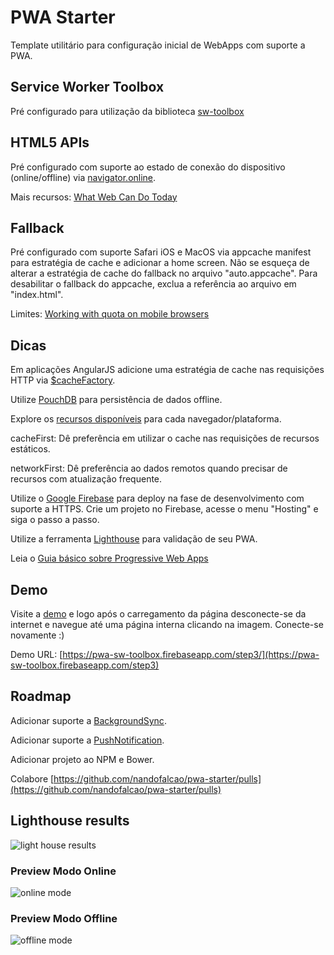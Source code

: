 # PWA Starter
Template utilitário para configuração inicial de WebApps com suporte a PWA.

## Service Worker Toolbox
Pré configurado para utilização da biblioteca [sw-toolbox](https://googlechrome.github.io/sw-toolbox/docs/master/tutorial-api)

## HTML5 APIs
Pré configurado com suporte ao estado de conexão do dispositivo (online/offline) via [navigator.online](https://developer.mozilla.org/pt-BR/docs/Web/API/NavigatorOnLine/onLine).

Mais recursos: [What Web Can Do Today](https://whatwebcando.today)

## Fallback
Pré configurado com suporte Safari iOS e MacOS via appcache manifest para estratégia de cache e adicionar a home screen. Não se esqueça de alterar a estratégia de cache do fallback no arquivo "auto.appcache". Para desabilitar o fallback do appcache, exclua a referência ao arquivo em "index.html". 

Limites: [Working with quota on mobile browsers](https://www.html5rocks.com/en/tutorials/offline/quota-research/)

## Dicas
Em aplicações AngularJS adicione uma estratégia de cache nas requisições HTTP via [$cacheFactory](http://stackoverflow.com/questions/14117653/how-to-cache-an-http-get-service-in-angularjs?answertab=votes#tab-top).

Utilize [PouchDB](https://pouchdb.com/) para persistência de dados offline.

Explore os [recursos disponíveis](https://whatwebcando.today) para cada navegador/plataforma.

cacheFirst: Dê preferência em utilizar o cache nas requisições de recursos estáticos. 

networkFirst: Dê preferência ao dados remotos quando precisar de recursos com atualização frequente.

Utilize o [Google Firebase](https://firebase.google.com/) para deploy na fase de desenvolvimento com suporte a HTTPS. Crie um projeto no Firebase, acesse o menu "Hosting" e siga o passo a passo.

Utilize a ferramenta [Lighthouse](https://developers.google.com/web/tools/lighthouse) para validação de seu PWA.

Leia o [Guia básico sobre Progressive Web Apps](https://medium.com/fcamara-hpt/guia-b%C3%A1sico-sobre-progressive-web-apps-4eaa42f17f63#.2tv1p26n3)


## Demo
Visite a [demo](https://pwa-sw-toolbox.firebaseapp.com/step3/) e logo após o carregamento da página desconecte-se da internet e navegue até uma página interna clicando na imagem. Conecte-se novamente :)

Demo URL: [https://pwa-sw-toolbox.firebaseapp.com/step3/](https://pwa-sw-toolbox.firebaseapp.com/step3)



## Roadmap
Adicionar suporte a [BackgroundSync](https://developers.google.com/web/updates/2015/12/background-sync).

Adicionar suporte a [PushNotification](https://developers.google.com/web/updates/2015/03/push-notifications-on-the-open-web).

Adicionar projeto ao NPM e Bower.

Colabore [https://github.com/nandofalcao/pwa-starter/pulls](https://github.com/nandofalcao/pwa-starter/pulls)

## Lighthouse results
![light house results](https://s30.postimg.org/7r0osp2td/Captura_de_Tela_2017_01_31_a_s_00_04_30.png)

### Preview Modo Online
![online mode](https://s24.postimg.org/jux8zo9yd/pwa_online.png)

### Preview Modo Offline
![offline mode](https://s24.postimg.org/kyhdbmulh/pwa_offline.png)


